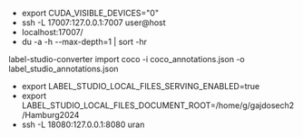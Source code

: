 - export CUDA_VISIBLE_DEVICES="0"
- ssh -L 17007:127.0.0.1:7007 user@host
- localhost:17007/
- du -a -h --max-depth=1 | sort -hr
  
label-studio-converter import coco -i coco_annotations.json -o label_studio_annotations.json

- export LABEL_STUDIO_LOCAL_FILES_SERVING_ENABLED=true
- export LABEL_STUDIO_LOCAL_FILES_DOCUMENT_ROOT=/home/g/gajdosech2/Hamburg2024
- ssh -L 18080:127.0.0.1:8080 uran
